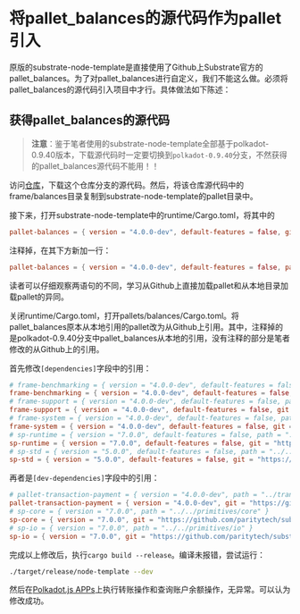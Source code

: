 # 将pallet_balances的源代码作为pallet引入

原版的substrate-node-template是直接使用了Github上Substrate官方的pallet_balances。为了对pallet_balances进行自定义，我们不能这么做。必须将pallet_balances的源代码引入项目中才行。具体做法如下陈述：

## 获得pallet_balances的源代码

> **注意**：鉴于笔者使用的substrate-node-template全部基于polkadot-0.9.40版本，下载源代码时一定要切换到`polkadot-0.9.40`分支，不然获得的pallet_balances源代码不能用！！

访问[仓库](https://github.com/Endericedragon/substrate/tree/polkadot-v0.9.40)，下载这个仓库分支的源代码。然后，将该仓库源代码中的frame/balances目录复制到substrate-node-template的pallet目录中。

接下来，打开substrate-node-template中的runtime/Cargo.toml，将其中的
```toml
pallet-balances = { version = "4.0.0-dev", default-features = false, git = "https://github.com/paritytech/substrate.git", branch = "polkadot-v0.9.40" }
```
注释掉，在其下方新加一行：
```toml
pallet-balances = { version = "4.0.0-dev", default-features = false, path = "../pallets/balances" }
```

读者可以仔细观察两语句的不同，学习从Github上直接加载pallet和从本地目录加载pallet的异同。

关闭runtime/Cargo.toml，打开pallets/balances/Cargo.toml。将pallet_balances原本从本地引用的pallet改为从Github上引用。其中，注释掉的是polkadot-0.9.40分支中pallet_balances从本地的引用，没有注释的部分是笔者修改的从Github上的引用。

首先修改`[dependencies]`字段中的引用：

```toml
# frame-benchmarking = { version = "4.0.0-dev", default-features = false, optional = true, path = "../benchmarking" }
frame-benchmarking = { version = "4.0.0-dev", default-features = false, optional = true, git = "https://github.com/paritytech/substrate.git", branch = "polkadot-v0.9.40" }
# frame-support = { version = "4.0.0-dev", default-features = false, path = "../support" }
frame-support = { version = "4.0.0-dev", default-features = false, git = "https://github.com/paritytech/substrate.git", branch = "polkadot-v0.9.40" }
# frame-system = { version = "4.0.0-dev", default-features = false, path = "../system" }
frame-system = { version = "4.0.0-dev", default-features = false, git = "https://github.com/paritytech/substrate.git", branch = "polkadot-v0.9.40" }
# sp-runtime = { version = "7.0.0", default-features = false, path = "../../primitives/runtime" }
sp-runtime = { version = "7.0.0", default-features = false, git = "https://github.com/paritytech/substrate.git", branch = "polkadot-v0.9.40" }
# sp-std = { version = "5.0.0", default-features = false, path = "../../primitives/std" }
sp-std = { version = "5.0.0", default-features = false, git = "https://github.com/paritytech/substrate.git", branch = "polkadot-v0.9.40" }
```

再者是`[dev-dependencies]`字段中的引用：

```toml
# pallet-transaction-payment = { version = "4.0.0-dev", path = "../transaction-payment" }
pallet-transaction-payment = { version = "4.0.0-dev", git = "https://github.com/paritytech/substrate.git", branch = "polkadot-v0.9.40" }
# sp-core = { version = "7.0.0", path = "../../primitives/core" }
sp-core = { version = "7.0.0", git = "https://github.com/paritytech/substrate.git", branch = "polkadot-v0.9.40" }
# sp-io = { version = "7.0.0", path = "../../primitives/io" }
sp-io = { version = "7.0.0", git = "https://github.com/paritytech/substrate.git", branch = "polkadot-v0.9.40" }
```

完成以上修改后，执行`cargo build --release`。编译未报错，尝试运行：

```bash
./target/release/node-template --dev
```

然后在[Polkadot.js APPs](https://polkadot.js.org/apps/?rpc=ws%3A%2F%2F127.0.0.1%3A9944)上执行转账操作和查询账户余额操作，无异常。可以认为修改成功。
